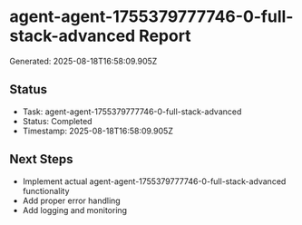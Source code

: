 # agent-agent-1755379777746-0-full-stack-advanced Report

Generated: 2025-08-18T16:58:09.905Z

## Status
- Task: agent-agent-1755379777746-0-full-stack-advanced
- Status: Completed
- Timestamp: 2025-08-18T16:58:09.905Z

## Next Steps
- Implement actual agent-agent-1755379777746-0-full-stack-advanced functionality
- Add proper error handling
- Add logging and monitoring
